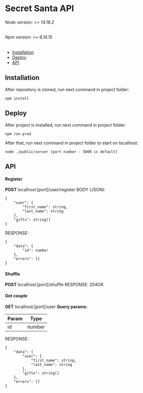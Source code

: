# Secret Santa API

###### Node version: >= 14.18.2
###### Npm version: >= 6.14.15

- [Installation](#installation)
- [Deploy](#deploy)
- [API](#api)

## Installation

After repository is cloned, run next command in project folder:

```
npm install
```

## Deploy

After project is installed, run next command in project folder:

```
npm run prod
```

After that, run next command in project folder to start on localhost:
```
node ./public/server [port number - 5000 is default]
```

## API

#### Register
**POST** localhost:[port]/user/register
BODY (JSON):
```
{
    "user": {
        "first_name": string,
        "last_name": string
    },
    "gifts": string[]
}
```
RESPONSE:
```
{
    "data": {
        "id": number
    },
    "errors": []
}
```

#### Shuffle
**POST** localhost:[port]/shuffle
RESPONSE: 204OK

#### Get couple
**GET** localhost:[port]/user
**Query params:**

| Param | Type |
| ------ | ------ |
| id | number |

RESPONSE:

```
{
    "data": {
        "user": {
            "first_name": string,
            "last_name": string
        },
        "gifts": string[]
    },
    "errors": []
}
```

